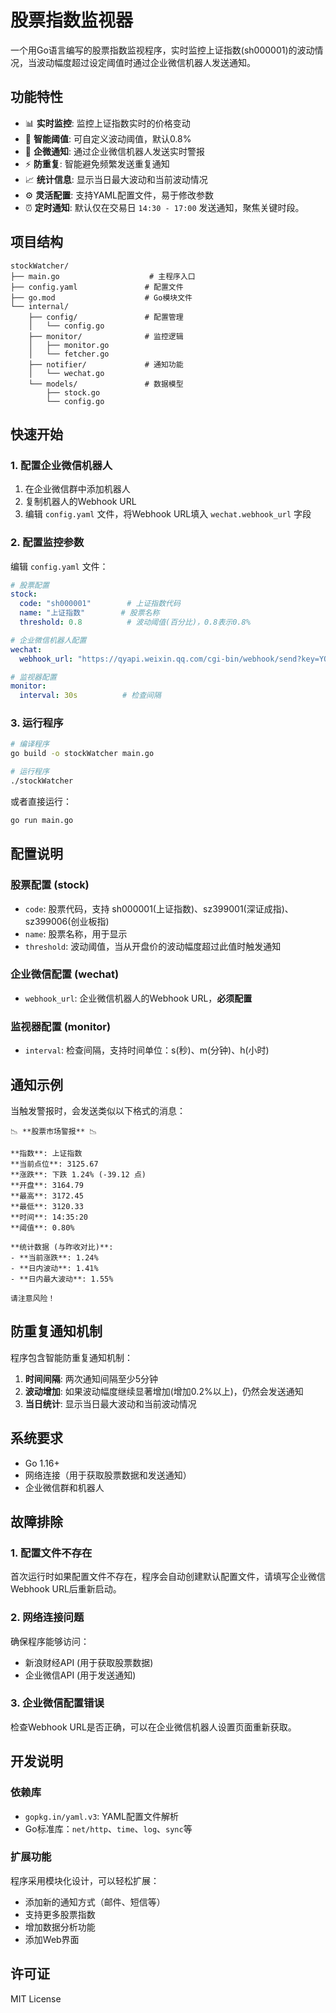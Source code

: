 # 股票指数监视器

一个用Go语言编写的股票指数监视程序，实时监控上证指数(sh000001)的波动情况，当波动幅度超过设定阈值时通过企业微信机器人发送通知。

## 功能特性

- 📊 **实时监控**: 监控上证指数实时的价格变动
- 🎯 **智能阈值**: 可自定义波动阈值，默认0.8%
- 📱 **企微通知**: 通过企业微信机器人发送实时警报
- ⚡ **防重复**: 智能避免频繁发送重复通知
- 📈 **统计信息**: 显示当日最大波动和当前波动情况
- ⚙️ **灵活配置**: 支持YAML配置文件，易于修改参数
- ⏰ **定时通知**: 默认仅在交易日 `14:30 - 17:00` 发送通知，聚焦关键时段。

## 项目结构

```
stockWatcher/
├── main.go                    # 主程序入口
├── config.yaml               # 配置文件
├── go.mod                    # Go模块文件
└── internal/
    ├── config/               # 配置管理
    │   └── config.go
    ├── monitor/              # 监控逻辑
    │   ├── monitor.go
    │   └── fetcher.go
    ├── notifier/             # 通知功能
    │   └── wechat.go
    └── models/               # 数据模型
        ├── stock.go
        └── config.go
```

## 快速开始

### 1. 配置企业微信机器人

1. 在企业微信群中添加机器人
2. 复制机器人的Webhook URL
3. 编辑 `config.yaml` 文件，将Webhook URL填入 `wechat.webhook_url` 字段

### 2. 配置监控参数

编辑 `config.yaml` 文件：

```yaml
# 股票配置
stock:
  code: "sh000001"        # 上证指数代码
  name: "上证指数"        # 股票名称
  threshold: 0.8          # 波动阈值(百分比)，0.8表示0.8%

# 企业微信机器人配置
wechat:
  webhook_url: "https://qyapi.weixin.qq.com/cgi-bin/webhook/send?key=YOUR_KEY"

# 监视器配置
monitor:
  interval: 30s          # 检查间隔
```

### 3. 运行程序

```bash
# 编译程序
go build -o stockWatcher main.go

# 运行程序
./stockWatcher
```

或者直接运行：

```bash
go run main.go
```

## 配置说明

### 股票配置 (stock)

- `code`: 股票代码，支持 sh000001(上证指数)、sz399001(深证成指)、sz399006(创业板指)
- `name`: 股票名称，用于显示
- `threshold`: 波动阈值，当从开盘价的波动幅度超过此值时触发通知

### 企业微信配置 (wechat)

- `webhook_url`: 企业微信机器人的Webhook URL，**必须配置**

### 监视器配置 (monitor)

- `interval`: 检查间隔，支持时间单位：s(秒)、m(分钟)、h(小时)

## 通知示例

当触发警报时，会发送类似以下格式的消息：

```
📉 **股票市场警报** 📉

**指数**: 上证指数
**当前点位**: 3125.67
**涨跌**: 下跌 1.24% (-39.12 点)
**开盘**: 3164.79
**最高**: 3172.45
**最低**: 3120.33
**时间**: 14:35:20
**阈值**: 0.80%

**统计数据 (与昨收对比)**:
- **当前涨跌**: 1.24%
- **日内波动**: 1.41%
- **日内最大波动**: 1.55%

请注意风险！
```

## 防重复通知机制

程序包含智能防重复通知机制：

1. **时间间隔**: 两次通知间隔至少5分钟
2. **波动增加**: 如果波动幅度继续显著增加(增加0.2%以上)，仍然会发送通知
3. **当日统计**: 显示当日最大波动和当前波动情况

## 系统要求

- Go 1.16+
- 网络连接（用于获取股票数据和发送通知）
- 企业微信群和机器人

## 故障排除

### 1. 配置文件不存在

首次运行时如果配置文件不存在，程序会自动创建默认配置文件，请填写企业微信Webhook URL后重新启动。

### 2. 网络连接问题

确保程序能够访问：
- 新浪财经API (用于获取股票数据)
- 企业微信API (用于发送通知)

### 3. 企业微信配置错误

检查Webhook URL是否正确，可以在企业微信机器人设置页面重新获取。

## 开发说明

### 依赖库

- `gopkg.in/yaml.v3`: YAML配置文件解析
- Go标准库：`net/http`、`time`、`log`、`sync`等

### 扩展功能

程序采用模块化设计，可以轻松扩展：

- 添加新的通知方式（邮件、短信等）
- 支持更多股票指数
- 增加数据分析功能
- 添加Web界面

## 许可证

MIT License